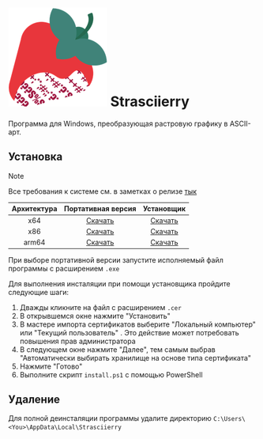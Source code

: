 # ![logo](src/Strasciierry.UI/Assets/StoreLogo.scale-400.png) Strasciierry

Программа для Windows, преобразующая растровую графику в ASCII-арт.

## Установка

>[!NOTE]
>Все требования к системе см. в заметках о релизе [тык](https://github.com/SHXNVRD/Strasciierry/releases/latest)
>
| Архитектура | Портативная версия | Установщик |
|:-----------:|:------------------:|:----------:|
| x64 | [Скачать](https://github.com/SHXNVRD/Strasciierry/releases/download/v1.0.0.0/strasciierry-1.0.0.0-portable-x64.7z) | [Скачать](https://github.com/SHXNVRD/Strasciierry/releases/download/v1.0.0.0/strasciierry-1.0.0.0-x64.7z) |
| x86 | [Скачать](https://github.com/SHXNVRD/Strasciierry/releases/download/v1.0.0.0/strasciierry-1.0.0.0-x86.7z) | [Скачать](https://github.com/SHXNVRD/Strasciierry/releases/download/v1.0.0.0/strasciierry-1.0.0.0-x86.7z) |
| arm64 | [Скачать](https://github.com/SHXNVRD/Strasciierry/releases/download/v1.0.0.0/strasciierry-1.0.0.0-portable-arm647z.7z) | [Скачать](https://github.com/SHXNVRD/Strasciierry/releases/download/v1.0.0.0/strasciierry-1.0.0.0-arm64.7z) |

При выборе портативной версии запустите исполняемый файл программы с расширением `.exe`

Для выполнения инсталяции при помощи установщика пройдите следующие шаги:

1. Дважды кликните на файл с расширением `.cer`
2. В открывшемся окне нажмите "Установить"
3. В мастере импорта сертификатов выберите "Локальный компьютер" или   "Текущий пользователь" . Это действие может потребовать повышения прав администратора
4. В следующем окне нажмите "Далее", тем самым выбрав "Автоматически выбирать хранилище на основе типа сертификата"
5. Нажмите "Готово"
6. Выполните скрипт `install.ps1` с помощью PowerShell

## Удаление
Для полной деинсталяции программы удалите директорию `C:\Users\<You>\AppData\Local\Strasciierry`

